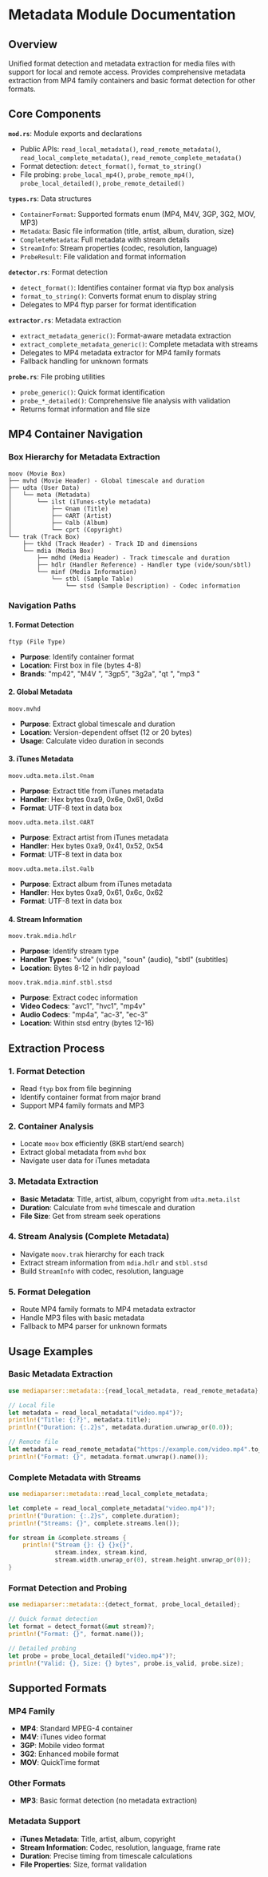 # Metadata Module Documentation

## Overview

Unified format detection and metadata extraction for media files with support for local and remote access. Provides comprehensive metadata extraction from MP4 family containers and basic format detection for other formats.

## Core Components

**`mod.rs`**: Module exports and declarations
- Public APIs: `read_local_metadata()`, `read_remote_metadata()`, `read_local_complete_metadata()`, `read_remote_complete_metadata()`
- Format detection: `detect_format()`, `format_to_string()`
- File probing: `probe_local_mp4()`, `probe_remote_mp4()`, `probe_local_detailed()`, `probe_remote_detailed()`

**`types.rs`**: Data structures
- `ContainerFormat`: Supported formats enum (MP4, M4V, 3GP, 3G2, MOV, MP3)
- `Metadata`: Basic file information (title, artist, album, duration, size)
- `CompleteMetadata`: Full metadata with stream details
- `StreamInfo`: Stream properties (codec, resolution, language)
- `ProbeResult`: File validation and format information

**`detector.rs`**: Format detection
- `detect_format()`: Identifies container format via ftyp box analysis
- `format_to_string()`: Converts format enum to display string
- Delegates to MP4 ftyp parser for format identification

**`extractor.rs`**: Metadata extraction
- `extract_metadata_generic()`: Format-aware metadata extraction
- `extract_complete_metadata_generic()`: Complete metadata with streams
- Delegates to MP4 metadata extractor for MP4 family formats
- Fallback handling for unknown formats

**`probe.rs`**: File probing utilities
- `probe_generic()`: Quick format identification
- `probe_*_detailed()`: Comprehensive file analysis with validation
- Returns format information and file size

## MP4 Container Navigation

### Box Hierarchy for Metadata Extraction

```
moov (Movie Box)
├── mvhd (Movie Header) - Global timescale and duration
├── udta (User Data)
│   └── meta (Metadata)
│       └── ilst (iTunes-style metadata)
│           ├── ©nam (Title)
│           ├── ©ART (Artist)
│           ├── ©alb (Album)
│           └── cprt (Copyright)
└── trak (Track Box)
    ├── tkhd (Track Header) - Track ID and dimensions
    └── mdia (Media Box)
        ├── mdhd (Media Header) - Track timescale and duration
        ├── hdlr (Handler Reference) - Handler type (vide/soun/sbtl)
        └── minf (Media Information)
            └── stbl (Sample Table)
                └── stsd (Sample Description) - Codec information
```

### Navigation Paths

#### 1. **Format Detection**
```
ftyp (File Type)
```
- **Purpose**: Identify container format
- **Location**: First box in file (bytes 4-8)
- **Brands**: "mp42", "M4V ", "3gp5", "3g2a", "qt  ", "mp3 "

#### 2. **Global Metadata**
```
moov.mvhd
```
- **Purpose**: Extract global timescale and duration
- **Location**: Version-dependent offset (12 or 20 bytes)
- **Usage**: Calculate video duration in seconds

#### 3. **iTunes Metadata**
```
moov.udta.meta.ilst.©nam
```
- **Purpose**: Extract title from iTunes metadata
- **Handler**: Hex bytes 0xa9, 0x6e, 0x61, 0x6d
- **Format**: UTF-8 text in data box

```
moov.udta.meta.ilst.©ART
```
- **Purpose**: Extract artist from iTunes metadata
- **Handler**: Hex bytes 0xa9, 0x41, 0x52, 0x54
- **Format**: UTF-8 text in data box

```
moov.udta.meta.ilst.©alb
```
- **Purpose**: Extract album from iTunes metadata
- **Handler**: Hex bytes 0xa9, 0x61, 0x6c, 0x62
- **Format**: UTF-8 text in data box

#### 4. **Stream Information**
```
moov.trak.mdia.hdlr
```
- **Purpose**: Identify stream type
- **Handler Types**: "vide" (video), "soun" (audio), "sbtl" (subtitles)
- **Location**: Bytes 8-12 in hdlr payload

```
moov.trak.mdia.minf.stbl.stsd
```
- **Purpose**: Extract codec information
- **Video Codecs**: "avc1", "hvc1", "mp4v"
- **Audio Codecs**: "mp4a", "ac-3", "ec-3"
- **Location**: Within stsd entry (bytes 12-16)

## Extraction Process

### 1. Format Detection
- Read `ftyp` box from file beginning
- Identify container format from major brand
- Support MP4 family formats and MP3

### 2. Container Analysis
- Locate `moov` box efficiently (8KB start/end search)
- Extract global metadata from `mvhd` box
- Navigate user data for iTunes metadata

### 3. Metadata Extraction
- **Basic Metadata**: Title, artist, album, copyright from `udta.meta.ilst`
- **Duration**: Calculate from `mvhd` timescale and duration
- **File Size**: Get from stream seek operations

### 4. Stream Analysis (Complete Metadata)
- Navigate `moov.trak` hierarchy for each track
- Extract stream information from `mdia.hdlr` and `stbl.stsd`
- Build `StreamInfo` with codec, resolution, language

### 5. Format Delegation
- Route MP4 family formats to MP4 metadata extractor
- Handle MP3 files with basic metadata
- Fallback to MP4 parser for unknown formats

## Usage Examples

### Basic Metadata Extraction
```rust
use mediaparser::metadata::{read_local_metadata, read_remote_metadata};

// Local file
let metadata = read_local_metadata("video.mp4")?;
println!("Title: {:?}", metadata.title);
println!("Duration: {:.2}s", metadata.duration.unwrap_or(0.0));

// Remote file
let metadata = read_remote_metadata("https://example.com/video.mp4".to_string())?;
println!("Format: {}", metadata.format.unwrap().name());
```

### Complete Metadata with Streams
```rust
use mediaparser::metadata::read_local_complete_metadata;

let complete = read_local_complete_metadata("video.mp4")?;
println!("Duration: {:.2}s", complete.duration);
println!("Streams: {}", complete.streams.len());

for stream in &complete.streams {
    println!("Stream {}: {} {}x{}", 
             stream.index, stream.kind, 
             stream.width.unwrap_or(0), stream.height.unwrap_or(0));
}
```

### Format Detection and Probing
```rust
use mediaparser::metadata::{detect_format, probe_local_detailed};

// Quick format detection
let format = detect_format(&mut stream)?;
println!("Format: {}", format.name());

// Detailed probing
let probe = probe_local_detailed("video.mp4")?;
println!("Valid: {}, Size: {} bytes", probe.is_valid, probe.size);
```

## Supported Formats

### MP4 Family
- **MP4**: Standard MPEG-4 container
- **M4V**: iTunes video format
- **3GP**: Mobile video format
- **3G2**: Enhanced mobile format
- **MOV**: QuickTime format

### Other Formats
- **MP3**: Basic format detection (no metadata extraction)

### Metadata Support
- **iTunes Metadata**: Title, artist, album, copyright
- **Stream Information**: Codec, resolution, language, frame rate
- **Duration**: Precise timing from timescale calculations
- **File Properties**: Size, format validation
